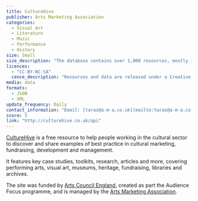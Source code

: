 ```yaml
---
title: CultureHive
publisher: Arts Marketing Association
categories: 
  - Visual Art
  - Literature
  - Music
  - Performance
  - History
size: Small
size_description: "The database contains over 1,000 resources, mostly in PDF format."
licences: 
  - "CC-BY-NC-SA"
  cence_description: "Resources and data are released under a Creative Commons Attribution-NonCommercial-ShareAlike 2.0 license. This allows for non-commercial use of the data so long as CultureHive and the original author are given credit and that derivative works (works based on the CC-licensed resources) are also made available under the same license."
media: data
formats: 
  - JSON
  - XML
update_frequency: Daily
contact_information: "Email: [taras@a-m-a.co.uk](mailto:taras@a-m-a.co.uk); Twitter: [@amadigital](http://twitter.com/amadigital)"
score: 5
link: "http://culturehive.co.uk/api"
---
```


[CultureHive](http://culturehive.co.uk/) is a free resource to help people working in the cultural sector to discover and share examples of best practice in cultural marketing, fundraising, development and management.

It features key case studies, toolkits, research, articles and more, covering performing arts, visual art, museums, heritage, fundraising, libraries and archives.

The site was funded by [Arts Council England](http://www.artscouncil.org.uk/), created as part the Audience Focus programme, and is managed by the [Arts Marketing Association](http://www.a-m-a.co.uk).
